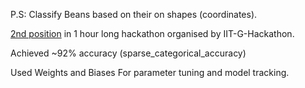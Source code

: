 P.S: Classify Beans based on their on shapes (coordinates).

[2nd position](https://www.kaggle.com/c/iit-g-hackathon/leaderboard) in 1 hour long hackathon organised by IIT-G-Hackathon.

Achieved ~92% accuracy (sparse_categorical_accuracy)

Used Weights and Biases For parameter tuning and model tracking.
